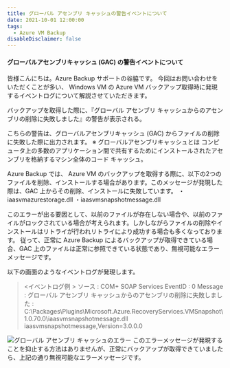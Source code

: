 ```yaml
---
title: グローバル アセンブリ キャッシュの警告イベントについて
date: 2021-10-01 12:00:00
tags:
  - Azure VM Backup
disableDisclaimer: false
---
```


<!-- more -->
#### グローバルアセンブリキャッシュ (GAC) の警告イベントについて
皆様こんにちは。Azure Backup サポートの谷脇です。
今回はお問い合わせをいただくことが多い、 Windows VM の Azure VM バックアップ取得時に発現するイベントログについて解説させていただきます。

バックアップを取得した際に、『グローバル アセンブリ キャッシュからのアセンブリの削除に失敗しました』の警告が表示される。

こちらの警告は、グローバルアセンブリキャッシュ (GAC) からファイルの削除に失敗した際に出力されます。
※ グローバルアセンブリキャッシュとは
コンピュータ上の多数のアプリケーション間で共有するためにインストールされたアセンブリを格納するマシン全体のコード キャッシュ。

Azure Backup では、 Azure VM のバックアップを取得する際に、以下の2つのファイルを削除、インストールする場合があります。このメッセージが発現した際は、GAC 上からその削除、インストールに失敗しています。
・iaasvmazurestorage.dll
・iaasvmsnapshotmessage.dll

このエラーが出る要因として、以前のファイルが存在しない場合や、以前のファイルがロックされている場合が考えられます。しかしながらファイルの削除やインストールはリトライが行われリトライにより成功する場合も多くなっております。
従って、正常に Azure Backup によるバックアップが取得できている場合、GAC 上のファイルは正常に参照できている状態であり、無視可能なエラーメッセージです。

以下の画面のようなイベントログが発現します。
><イベントログ例 >
ソース : COM+ SOAP Services
EventID : 0
Message : グローバル アセンブリ キャッシュからのアセンブリの削除に失敗しました :  C:\Packages\Plugins\Microsoft.Azure.RecoveryServices.VMSnapshot\1.0.70.0\iaasvmsnapshotmessage.dll iaasvmsnapshotmessage,Version=3.0.0.0


![グローバル アセンブリ キャッシュのエラー](https://user-images.githubusercontent.com/71251920/135617775-6ac8b8e6-c1a7-4311-9375-8389248969fe.png)
このエラーメッセージが発現することを抑止する方法はありませんが、正常にバックアップが取得できていましたら、上記の通り無視可能なエラーメッセージです。